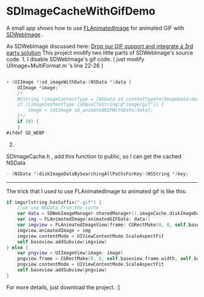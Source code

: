 SDImageCacheWithGifDemo
==============

A small app shows how to use [FLAnimatedImage](https://github.com/Flipboard/FLAnimatedImage) for animated GIF with [SDWebImage](https://github.com/rs/SDWebImage) .

As SDWebImage discussed here: [Drop our GIF support and integrate a 3rd party solution](https://github.com/rs/SDWebImage/issues/945)
This project modify two little parts of SDWebImage's source code.
1. 
I disable SDWebImage's gif code. ( just modify UIImage+MultiFormat.m 's line 22-26 )
```swift

+ (UIImage *)sd_imageWithData:(NSData *)data {
    UIImage *image;
    /*
    NSString *imageContentType = [NSData sd_contentTypeForImageData:data];
    if ([imageContentType isEqualToString:@"image/gif"]) {
        image = [UIImage sd_animatedGIFWithData:data];
    }*/
    if (0) {
    }
#ifdef SD_WEBP
```

2.
SDImageCache.h , add this function to public, so I can get the cached NSData
```swift
- (NSData *)diskImageDataBySearchingAllPathsForKey:(NSString *)key;
```
-----------------
The trick that I used to use FLAnimatedImage to animated gif is like this:
```swift
if imgurlstring.hasSuffix(".gif") {
    //we use NSData from the cache
    var data = SDWebImageManager.sharedManager().imageCache.diskImageDataBySearchingAllPathsForKey(imgurlstring)
    var img = FLAnimatedImage(animatedGIFData: data!)
    var imgview = FLAnimatedImageView(frame: CGRectMake(0, 0, self.baseview.frame.width, self.baseview.frame.height))
    imgview.animatedImage = img
    imgview.contentMode = UIViewContentMode.ScaleAspectFit
    self.baseview.addSubview(imgview)
} else {
    var pngview = UIImageView(image: image)
    pngview.frame = CGRectMake(0, 0, self.baseview.frame.width, self.baseview.frame.height)
    pngview.contentMode = UIViewContentMode.ScaleAspectFit
    self.baseview.addSubview(pngview)
}
```
For more details, just download the project. :]
